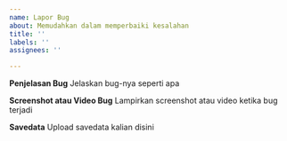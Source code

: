 ```yaml
---
name: Lapor Bug
about: Memudahkan dalam memperbaiki kesalahan
title: ''
labels: ''
assignees: ''

---
```


**Penjelasan Bug**
Jelaskan bug-nya seperti apa

**Screenshot atau Video Bug**
Lampirkan screenshot atau video ketika bug terjadi

**Savedata**
Upload savedata kalian disini
